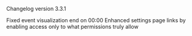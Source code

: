 Changelog version 3.3.1
 
Fixed event visualization end on 00:00
Enhanced settings page links by enabling access only to what permissions truly allow
